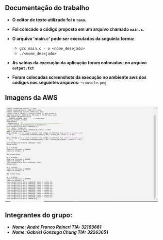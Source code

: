 ## Documentação do trabalho

- **O editor de texto utilizado foi o `nano`.**

- **Foi colocado o código proposto em um arquivo chamado `main.c`.**

- **O arquivo 'main.c' pode ser executados da seguinta forma:** 
	- `gcc main.c - o <nome_desejado>`
	- `./<nome_desejado>`
- **As saídas da execução da aplicação foram colocadas: no arquivo `output.txt`**

- **Foram colocadas screenshots da execução no ambiente aws dos códigos nos seguintes arquivos:**
	-`console.png`

## Imagens da AWS 
![Console.png](./console.png "Foto do console da AWS")
## Integrantes do grupo:
- ***Nome: André Franco Raineri TIA: 32163681***
- ***Nome: Gabriel Gonzaga Chung TIA: 32263651***

